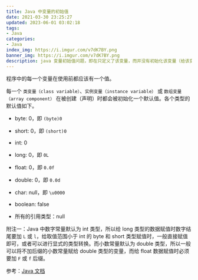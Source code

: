 ```yaml
---
title: Java 中变量的初始值
date: 2021-03-30 23:25:27
updated: 2023-06-01 03:02:18
tags:
- Java
categories:
- Java
index_img: https://i.imgur.com/v7dK7BY.png
banner_img: https://i.imgur.com/v7dK7BY.png
description: java 变量初始值问题，即在只定义了该变量，而并没有初始化该变量（给该变量赋初值）的情况下，这些变量是否有初始值，如果有，是什么。
---
```


程序中的每一个变量在使用前都应该有一个值。

每一个 `类变量（class variable）`、`实例变量（instance variable）` 或 `数组变量（array component）` 在被创建（声明）时都会被初始化一个默认值。各个类型的默认值如下。

- byte: 0，即 `(byte)0`

- short: 0，即 `(short)0`

- int: 0

- long: 0，即 `0L`

- float: 0，即 `0.0f`

- double: 0，即 `0.0d`

- char: null，即 `\u0000`

- boolean: false

- 所有的引用类型：null

附注一：Java 中数字常量默认为 int 类型，所以给 long 类型的数据赋值时数字结尾要加 `L` 或 `l`，给取值范围小于 int 的 byte 和 short 类型赋值时，一般直接赋值即可，或者可以进行显式的类型转换。而小数常量默认为 double 类型，所以一般可以将不加后缀的小数常量赋给 double 类型的变量，而给 float 数据赋值时必须要加 `F` 或 `f` 后缀。

参考：[Java 文档](https://docs.oracle.com/javase/specs/jls/se8/html/jls-4.html#jls-4.12.5)